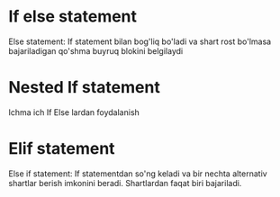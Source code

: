 # If else statement
Else statement: If statement bilan bog'liq bo'ladi va shart rost bo'lmasa bajariladigan qo'shma buyruq blokini belgilaydi

# Nested If statement
Ichma ich If Else lardan foydalanish

# Elif statement
Else if statement: If statementdan so'ng keladi va bir nechta alternativ shartlar berish imkonini beradi. Shartlardan faqat biri bajariladi.